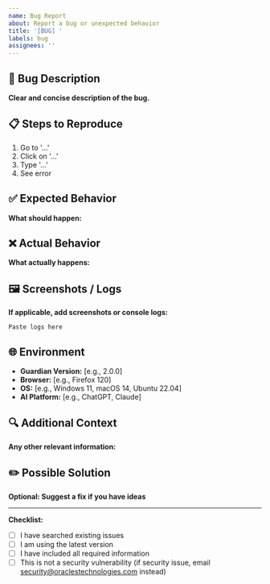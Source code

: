 ```yaml
---
name: Bug Report
about: Report a bug or unexpected behavior
title: '[BUG] '
labels: bug
assignees: ''
---
```


## 🐛 Bug Description

**Clear and concise description of the bug.**

## 📋 Steps to Reproduce

1. Go to '...'
2. Click on '...'
3. Type '...'
4. See error

## ✅ Expected Behavior

**What should happen:**

## ❌ Actual Behavior

**What actually happens:**

## 🖼️ Screenshots / Logs

**If applicable, add screenshots or console logs:**

```
Paste logs here
```

## 🌐 Environment

- **Guardian Version:** [e.g., 2.0.0]
- **Browser:** [e.g., Firefox 120]
- **OS:** [e.g., Windows 11, macOS 14, Ubuntu 22.04]
- **AI Platform:** [e.g., ChatGPT, Claude]

## 🔍 Additional Context

**Any other relevant information:**

## ✏️ Possible Solution

**Optional: Suggest a fix if you have ideas**

---

**Checklist:**
- [ ] I have searched existing issues
- [ ] I am using the latest version
- [ ] I have included all required information
- [ ] This is not a security vulnerability (if security issue, email security@oraclestechnologies.com instead)
